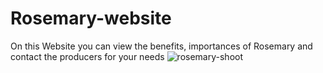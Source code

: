 # Rosemary-website
On this Website you can view the benefits, importances of Rosemary and contact the producers for your needs
![rosemary-shoot](https://user-images.githubusercontent.com/88326256/156900037-fe1c7c02-ddc4-4b1b-82d8-b345a62babb8.png)
